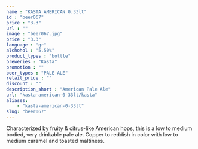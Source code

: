 ```yaml
---
name : "KASTA AMERICAN 0.33lt"
id : "beer067"
price : "3.3"
url : ""
image : "beer067.jpg"
price : "3.3"
language : "gr"
alchohol : "5.50%"
product_types : "bottle"
breweries : "Kasta"
promotion : ""
beer_types : "PALE ALE"
retail_price : ""
discount : ""
description_short : "American Pale Ale"
url: "kasta-american-0-33lt/kasta"
aliases: 
    - "kasta-american-0-33lt"
slug: "beer067"
---
```


Characterized by fruity &amp; citrus-like American hops, this is a low to medium bodied, very drinkable pale ale. Copper to reddish in color with low to medium caramel and toasted maltiness.